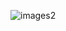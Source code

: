 
![images2](https://github.com/nezamtrm/nezamtrm/assets/128442592/17227c31-f26f-4a34-a633-4bea84561938)


<!-- ### Python & Matlab 
### Artificial Intelligence 
### Machine Learning  
### Deep learning  
### Vision 
### Time series   
### NLP    -->
<!--
**nezamtrm/nezamtrm** is a ✨ _special_ ✨ repository because its `README.md` (this file) appears on your GitHub profile.

Here are some ideas to get you started:

- 🔭 I’m currently working on 
- 🌱 I’m currently learning ...
- 👯 I’m looking to collaborate on ...
- 🤔 I’m looking for help with ...
- 💬 Ask me about ...
- 📫 How to reach me: ...
- 😄 Pronouns: ...
- ⚡ Fun fact: ...
-->
